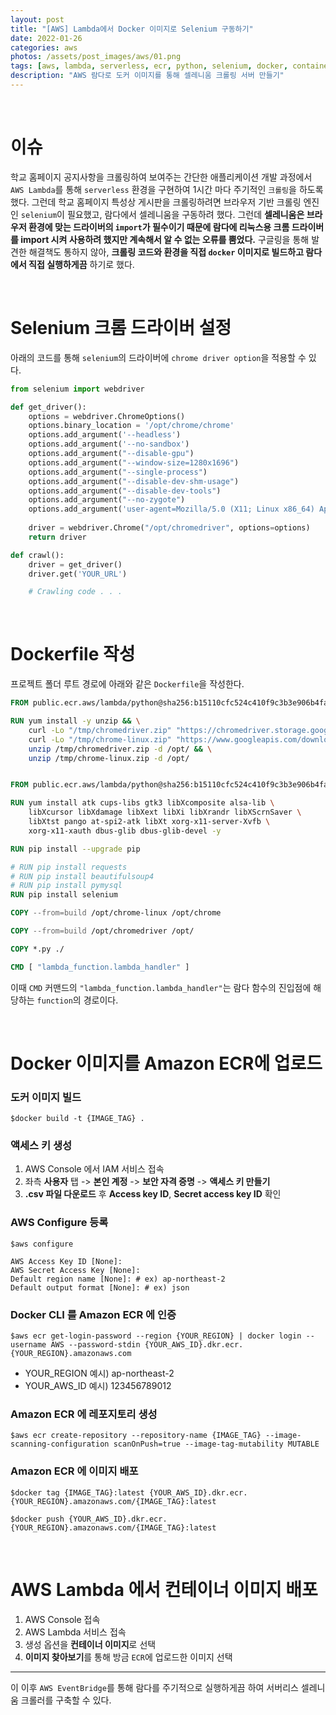 ```yaml
---
layout: post
title: "[AWS] Lambda에서 Docker 이미지로 Selenium 구동하기"
date: 2022-01-26
categories: aws
photos: /assets/post_images/aws/01.png
tags: [aws, lambda, serverless, ecr, python, selenium, docker, container, image]
description: "AWS 람다로 도커 이미지를 통해 셀레니움 크롤링 서버 만들기"
---
```


<br>

# 이슈

학교 홈페이지 공지사항을 크롤링하여 보여주는 간단한 애플리케이션 개발 과정에서 `AWS Lambda`를 통해 `serverless` 환경을 구현하여 1시간 마다 주기적인 `크롤링`을 하도록 했다. 그런데 학교 홈페이지 특성상 게시판을 크롤링하려면 브라우저 기반 크롤링 엔진인 `selenium`이 필요했고, 람다에서 셀레니움을 구동하려 했다. 그런데 **셀레니움은 브라우저 환경에 맞는 드라이버의 `import`가 필수이기 때문에 람다에 리눅스용 크롬 드라이버를 import 시켜 사용하려 했지만 계속해서 알 수 없는 오류를 뿜었다.** 구글링을 통해 발견한 해결책도 통하지 않아, **크롤링 코드와 환경을 직접 `docker` 이미지로 빌드하고 람다에서 직접 실행하게끔** 하기로 했다.

<br>

# Selenium 크롬 드라이버 설정

아래의 코드를 통해 `selenium`의 드라이버에 `chrome driver option`을 적용할 수 있다.

```python
from selenium import webdriver

def get_driver():
    options = webdriver.ChromeOptions()
    options.binary_location = '/opt/chrome/chrome'
    options.add_argument('--headless')
    options.add_argument('--no-sandbox')
    options.add_argument("--disable-gpu")
    options.add_argument("--window-size=1280x1696")
    options.add_argument("--single-process")
    options.add_argument("--disable-dev-shm-usage")
    options.add_argument("--disable-dev-tools")
    options.add_argument("--no-zygote")
    options.add_argument('user-agent=Mozilla/5.0 (X11; Linux x86_64) AppleWebKit/537.36 (KHTML, like Gecko) Chrome/61.0.3163.100 Safari/537.36')
    
    driver = webdriver.Chrome("/opt/chromedriver", options=options)
    return driver

def crawl():
    driver = get_driver()
    driver.get('YOUR_URL')

    # Crawling code . . .
```

<br>

# Dockerfile 작성

프로젝트 폴더 루트 경로에 아래와 같은 `Dockerfile`을 작성한다.

```Dockerfile
FROM public.ecr.aws/lambda/python@sha256:b15110cfc524c410f9c3b3e906b4fa2fe268c38811c4c34f048e8e5d4c9669c8 as build

RUN yum install -y unzip && \
    curl -Lo "/tmp/chromedriver.zip" "https://chromedriver.storage.googleapis.com/97.0.4692.71/chromedriver_linux64.zip" && \
    curl -Lo "/tmp/chrome-linux.zip" "https://www.googleapis.com/download/storage/v1/b/chromium-browser-snapshots/o/Linux_x64%2F938549%2Fchrome-linux.zip?alt=media" && \
    unzip /tmp/chromedriver.zip -d /opt/ && \
    unzip /tmp/chrome-linux.zip -d /opt/


FROM public.ecr.aws/lambda/python@sha256:b15110cfc524c410f9c3b3e906b4fa2fe268c38811c4c34f048e8e5d4c9669c8

RUN yum install atk cups-libs gtk3 libXcomposite alsa-lib \
    libXcursor libXdamage libXext libXi libXrandr libXScrnSaver \
    libXtst pango at-spi2-atk libXt xorg-x11-server-Xvfb \
    xorg-x11-xauth dbus-glib dbus-glib-devel -y

RUN pip install --upgrade pip

# RUN pip install requests
# RUN pip install beautifulsoup4
# RUN pip install pymysql
RUN pip install selenium

COPY --from=build /opt/chrome-linux /opt/chrome

COPY --from=build /opt/chromedriver /opt/

COPY *.py ./

CMD [ "lambda_function.lambda_handler" ]
```

이때 `CMD` 커맨드의 `"lambda_function.lambda_handler"`는 람다 함수의 진입점에 해당하는 `function`의 경로이다.

<br>

# Docker 이미지를 Amazon ECR에 업로드

### 도커 이미지 빌드

```shell
$docker build -t {IMAGE_TAG} .   
```

### 액세스 키 생성

1. AWS Console 에서 IAM 서비스 접속
2. 좌측 **사용자** 탭 -> **본인 계정** -> **보안 자격 증명** -> **액세스 키 만들기**
3. **.csv 파일 다운로드** 후 **Access key ID**, **Secret access key ID** 확인

### AWS Configure 등록

```shell
$aws configure

AWS Access Key ID [None]:
AWS Secret Access Key [None]: 
Default region name [None]: # ex) ap-northeast-2
Default output format [None]: # ex) json
```

### Docker CLI 를 Amazon ECR 에 인증

```shell
$aws ecr get-login-password --region {YOUR_REGION} | docker login --username AWS --password-stdin {YOUR_AWS_ID}.dkr.ecr.{YOUR_REGION}.amazonaws.com    
```

- YOUR_REGION 예시) ap-northeast-2
- YOUR_AWS_ID 예시) 123456789012

### Amazon ECR 에 레포지토리 생성

```shell
$aws ecr create-repository --repository-name {IMAGE_TAG} --image-scanning-configuration scanOnPush=true --image-tag-mutability MUTABLE
```

### Amazon ECR 에 이미지 배포

```shell
$docker tag {IMAGE_TAG}:latest {YOUR_AWS_ID}.dkr.ecr.{YOUR_REGION}.amazonaws.com/{IMAGE_TAG}:latest

$docker push {YOUR_AWS_ID}.dkr.ecr.{YOUR_REGION}.amazonaws.com/{IMAGE_TAG}:latest        
```

<br>

# AWS Lambda 에서 컨테이너 이미지 배포

1. AWS Console 접속
2. AWS Lambda 서비스 접속
3. 생성 옵션을 **컨테이너 이미지**로 선택
4. **이미지 찾아보기**를 통해 방금 `ECR`에 업로드한 이미지 선택

---

이 이후 `AWS EventBridge`를 통해 람다를 주기적으로 실행하게끔 하여 서버리스 셀레니움 크롤러를 구축할 수 있다.